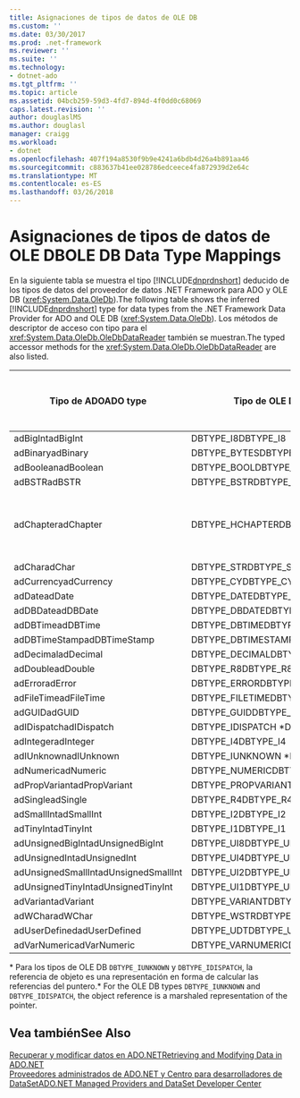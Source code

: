 ```yaml
---
title: Asignaciones de tipos de datos de OLE DB
ms.custom: ''
ms.date: 03/30/2017
ms.prod: .net-framework
ms.reviewer: ''
ms.suite: ''
ms.technology:
- dotnet-ado
ms.tgt_pltfrm: ''
ms.topic: article
ms.assetid: 04bcb259-59d3-4fd7-894d-4f0dd0c68069
caps.latest.revision: ''
author: douglaslMS
ms.author: douglasl
manager: craigg
ms.workload:
- dotnet
ms.openlocfilehash: 407f194a8530f9b9e4241a6bdb4d26a4b891aa46
ms.sourcegitcommit: c883637b41ee028786edceece4fa872939d2e64c
ms.translationtype: MT
ms.contentlocale: es-ES
ms.lasthandoff: 03/26/2018
---
```

# <a name="ole-db-data-type-mappings"></a><span data-ttu-id="68426-102">Asignaciones de tipos de datos de OLE DB</span><span class="sxs-lookup"><span data-stu-id="68426-102">OLE DB Data Type Mappings</span></span>
<span data-ttu-id="68426-103">En la siguiente tabla se muestra el tipo [!INCLUDE[dnprdnshort](../../../../includes/dnprdnshort-md.md)] deducido de los tipos de datos del proveedor de datos .NET Framework para ADO y OLE DB (<xref:System.Data.OleDb>).</span><span class="sxs-lookup"><span data-stu-id="68426-103">The following table shows the inferred [!INCLUDE[dnprdnshort](../../../../includes/dnprdnshort-md.md)] type for data types from the .NET Framework Data Provider for ADO and OLE DB (<xref:System.Data.OleDb>).</span></span> <span data-ttu-id="68426-104">Los métodos de descriptor de acceso con tipo para el <xref:System.Data.OleDb.OleDbDataReader> también se muestran.</span><span class="sxs-lookup"><span data-stu-id="68426-104">The typed accessor methods for the <xref:System.Data.OleDb.OleDbDataReader> are also listed.</span></span>  
  
|<span data-ttu-id="68426-105">Tipo de ADO</span><span class="sxs-lookup"><span data-stu-id="68426-105">ADO type</span></span>|<span data-ttu-id="68426-106">Tipo de OLE DB</span><span class="sxs-lookup"><span data-stu-id="68426-106">OLE DB type</span></span>|<span data-ttu-id="68426-107">Tipo de [!INCLUDE[dnprdnshort](../../../../includes/dnprdnshort-md.md)]</span><span class="sxs-lookup"><span data-stu-id="68426-107">[!INCLUDE[dnprdnshort](../../../../includes/dnprdnshort-md.md)] type</span></span>|<span data-ttu-id="68426-108">Descriptor de acceso con tipo de [!INCLUDE[dnprdnshort](../../../../includes/dnprdnshort-md.md)]</span><span class="sxs-lookup"><span data-stu-id="68426-108">[!INCLUDE[dnprdnshort](../../../../includes/dnprdnshort-md.md)] typed accessor</span></span>|  
|--------------|-----------------|----------------------------------------------------------------------|--------------------------------------------------------------------------------|  
|<span data-ttu-id="68426-109">adBigInt</span><span class="sxs-lookup"><span data-stu-id="68426-109">adBigInt</span></span>|<span data-ttu-id="68426-110">DBTYPE_I8</span><span class="sxs-lookup"><span data-stu-id="68426-110">DBTYPE_I8</span></span>|<span data-ttu-id="68426-111">Int64</span><span class="sxs-lookup"><span data-stu-id="68426-111">Int64</span></span>|<span data-ttu-id="68426-112">GetInt64()</span><span class="sxs-lookup"><span data-stu-id="68426-112">GetInt64()</span></span>|  
|<span data-ttu-id="68426-113">adBinary</span><span class="sxs-lookup"><span data-stu-id="68426-113">adBinary</span></span>|<span data-ttu-id="68426-114">DBTYPE_BYTES</span><span class="sxs-lookup"><span data-stu-id="68426-114">DBTYPE_BYTES</span></span>|<span data-ttu-id="68426-115">Byte[]</span><span class="sxs-lookup"><span data-stu-id="68426-115">Byte[]</span></span>|<span data-ttu-id="68426-116">GetBytes()</span><span class="sxs-lookup"><span data-stu-id="68426-116">GetBytes()</span></span>|  
|<span data-ttu-id="68426-117">adBoolean</span><span class="sxs-lookup"><span data-stu-id="68426-117">adBoolean</span></span>|<span data-ttu-id="68426-118">DBTYPE_BOOL</span><span class="sxs-lookup"><span data-stu-id="68426-118">DBTYPE_BOOL</span></span>|<span data-ttu-id="68426-119">Boolean</span><span class="sxs-lookup"><span data-stu-id="68426-119">Boolean</span></span>|<span data-ttu-id="68426-120">GetBoolean()</span><span class="sxs-lookup"><span data-stu-id="68426-120">GetBoolean()</span></span>|  
|<span data-ttu-id="68426-121">adBSTR</span><span class="sxs-lookup"><span data-stu-id="68426-121">adBSTR</span></span>|<span data-ttu-id="68426-122">DBTYPE_BSTR</span><span class="sxs-lookup"><span data-stu-id="68426-122">DBTYPE_BSTR</span></span>|<span data-ttu-id="68426-123">String</span><span class="sxs-lookup"><span data-stu-id="68426-123">String</span></span>|<span data-ttu-id="68426-124">GetString()</span><span class="sxs-lookup"><span data-stu-id="68426-124">GetString()</span></span>|  
|<span data-ttu-id="68426-125">adChapter</span><span class="sxs-lookup"><span data-stu-id="68426-125">adChapter</span></span>|<span data-ttu-id="68426-126">DBTYPE_HCHAPTER</span><span class="sxs-lookup"><span data-stu-id="68426-126">DBTYPE_HCHAPTER</span></span>|<span data-ttu-id="68426-127">Compatible con `DataReader`.</span><span class="sxs-lookup"><span data-stu-id="68426-127">Supported through the `DataReader`.</span></span> <span data-ttu-id="68426-128">Vea [recuperar datos mediante DataReader](../../../../docs/framework/data/adonet/retrieving-data-using-a-datareader.md).</span><span class="sxs-lookup"><span data-stu-id="68426-128">See [Retrieving Data Using a DataReader](../../../../docs/framework/data/adonet/retrieving-data-using-a-datareader.md).</span></span>|<span data-ttu-id="68426-129">GetValue()</span><span class="sxs-lookup"><span data-stu-id="68426-129">GetValue()</span></span>|  
|<span data-ttu-id="68426-130">adChar</span><span class="sxs-lookup"><span data-stu-id="68426-130">adChar</span></span>|<span data-ttu-id="68426-131">DBTYPE_STR</span><span class="sxs-lookup"><span data-stu-id="68426-131">DBTYPE_STR</span></span>|<span data-ttu-id="68426-132">String</span><span class="sxs-lookup"><span data-stu-id="68426-132">String</span></span>|<span data-ttu-id="68426-133">GetString()</span><span class="sxs-lookup"><span data-stu-id="68426-133">GetString()</span></span>|  
|<span data-ttu-id="68426-134">adCurrency</span><span class="sxs-lookup"><span data-stu-id="68426-134">adCurrency</span></span>|<span data-ttu-id="68426-135">DBTYPE_CY</span><span class="sxs-lookup"><span data-stu-id="68426-135">DBTYPE_CY</span></span>|<span data-ttu-id="68426-136">Decimal</span><span class="sxs-lookup"><span data-stu-id="68426-136">Decimal</span></span>|<span data-ttu-id="68426-137">GetDecimal()</span><span class="sxs-lookup"><span data-stu-id="68426-137">GetDecimal()</span></span>|  
|<span data-ttu-id="68426-138">adDate</span><span class="sxs-lookup"><span data-stu-id="68426-138">adDate</span></span>|<span data-ttu-id="68426-139">DBTYPE_DATE</span><span class="sxs-lookup"><span data-stu-id="68426-139">DBTYPE_DATE</span></span>|<span data-ttu-id="68426-140">DateTime</span><span class="sxs-lookup"><span data-stu-id="68426-140">DateTime</span></span>|<span data-ttu-id="68426-141">GetDateTime()</span><span class="sxs-lookup"><span data-stu-id="68426-141">GetDateTime()</span></span>|  
|<span data-ttu-id="68426-142">adDBDate</span><span class="sxs-lookup"><span data-stu-id="68426-142">adDBDate</span></span>|<span data-ttu-id="68426-143">DBTYPE_DBDATE</span><span class="sxs-lookup"><span data-stu-id="68426-143">DBTYPE_DBDATE</span></span>|<span data-ttu-id="68426-144">DateTime</span><span class="sxs-lookup"><span data-stu-id="68426-144">DateTime</span></span>|<span data-ttu-id="68426-145">GetDateTime()</span><span class="sxs-lookup"><span data-stu-id="68426-145">GetDateTime()</span></span>|  
|<span data-ttu-id="68426-146">adDBTime</span><span class="sxs-lookup"><span data-stu-id="68426-146">adDBTime</span></span>|<span data-ttu-id="68426-147">DBTYPE_DBTIME</span><span class="sxs-lookup"><span data-stu-id="68426-147">DBTYPE_DBTIME</span></span>|<span data-ttu-id="68426-148">DateTime</span><span class="sxs-lookup"><span data-stu-id="68426-148">DateTime</span></span>|<span data-ttu-id="68426-149">GetDateTime()</span><span class="sxs-lookup"><span data-stu-id="68426-149">GetDateTime()</span></span>|  
|<span data-ttu-id="68426-150">adDBTimeStamp</span><span class="sxs-lookup"><span data-stu-id="68426-150">adDBTimeStamp</span></span>|<span data-ttu-id="68426-151">DBTYPE_DBTIMESTAMP</span><span class="sxs-lookup"><span data-stu-id="68426-151">DBTYPE_DBTIMESTAMP</span></span>|<span data-ttu-id="68426-152">DateTime</span><span class="sxs-lookup"><span data-stu-id="68426-152">DateTime</span></span>|<span data-ttu-id="68426-153">GetDateTime()</span><span class="sxs-lookup"><span data-stu-id="68426-153">GetDateTime()</span></span>|  
|<span data-ttu-id="68426-154">adDecimal</span><span class="sxs-lookup"><span data-stu-id="68426-154">adDecimal</span></span>|<span data-ttu-id="68426-155">DBTYPE_DECIMAL</span><span class="sxs-lookup"><span data-stu-id="68426-155">DBTYPE_DECIMAL</span></span>|<span data-ttu-id="68426-156">Decimal</span><span class="sxs-lookup"><span data-stu-id="68426-156">Decimal</span></span>|<span data-ttu-id="68426-157">GetDecimal()</span><span class="sxs-lookup"><span data-stu-id="68426-157">GetDecimal()</span></span>|  
|<span data-ttu-id="68426-158">adDouble</span><span class="sxs-lookup"><span data-stu-id="68426-158">adDouble</span></span>|<span data-ttu-id="68426-159">DBTYPE_R8</span><span class="sxs-lookup"><span data-stu-id="68426-159">DBTYPE_R8</span></span>|<span data-ttu-id="68426-160">Double</span><span class="sxs-lookup"><span data-stu-id="68426-160">Double</span></span>|<span data-ttu-id="68426-161">GetDouble()</span><span class="sxs-lookup"><span data-stu-id="68426-161">GetDouble()</span></span>|  
|<span data-ttu-id="68426-162">adError</span><span class="sxs-lookup"><span data-stu-id="68426-162">adError</span></span>|<span data-ttu-id="68426-163">DBTYPE_ERROR</span><span class="sxs-lookup"><span data-stu-id="68426-163">DBTYPE_ERROR</span></span>|<span data-ttu-id="68426-164">ExternalException</span><span class="sxs-lookup"><span data-stu-id="68426-164">ExternalException</span></span>|<span data-ttu-id="68426-165">GetValue()</span><span class="sxs-lookup"><span data-stu-id="68426-165">GetValue()</span></span>|  
|<span data-ttu-id="68426-166">adFileTime</span><span class="sxs-lookup"><span data-stu-id="68426-166">adFileTime</span></span>|<span data-ttu-id="68426-167">DBTYPE_FILETIME</span><span class="sxs-lookup"><span data-stu-id="68426-167">DBTYPE_FILETIME</span></span>|<span data-ttu-id="68426-168">DateTime</span><span class="sxs-lookup"><span data-stu-id="68426-168">DateTime</span></span>|<span data-ttu-id="68426-169">GetDateTime()</span><span class="sxs-lookup"><span data-stu-id="68426-169">GetDateTime()</span></span>|  
|<span data-ttu-id="68426-170">adGUID</span><span class="sxs-lookup"><span data-stu-id="68426-170">adGUID</span></span>|<span data-ttu-id="68426-171">DBTYPE_GUID</span><span class="sxs-lookup"><span data-stu-id="68426-171">DBTYPE_GUID</span></span>|<span data-ttu-id="68426-172">Guid</span><span class="sxs-lookup"><span data-stu-id="68426-172">Guid</span></span>|<span data-ttu-id="68426-173">GetGuid()</span><span class="sxs-lookup"><span data-stu-id="68426-173">GetGuid()</span></span>|  
|<span data-ttu-id="68426-174">adIDispatch</span><span class="sxs-lookup"><span data-stu-id="68426-174">adIDispatch</span></span>|<span data-ttu-id="68426-175">DBTYPE_IDISPATCH \*</span><span class="sxs-lookup"><span data-stu-id="68426-175">DBTYPE_IDISPATCH \*</span></span>|<span data-ttu-id="68426-176">Objeto</span><span class="sxs-lookup"><span data-stu-id="68426-176">Object</span></span>|<span data-ttu-id="68426-177">GetValue()</span><span class="sxs-lookup"><span data-stu-id="68426-177">GetValue()</span></span>|  
|<span data-ttu-id="68426-178">adInteger</span><span class="sxs-lookup"><span data-stu-id="68426-178">adInteger</span></span>|<span data-ttu-id="68426-179">DBTYPE_I4</span><span class="sxs-lookup"><span data-stu-id="68426-179">DBTYPE_I4</span></span>|<span data-ttu-id="68426-180">Int32</span><span class="sxs-lookup"><span data-stu-id="68426-180">Int32</span></span>|<span data-ttu-id="68426-181">GetInt32()</span><span class="sxs-lookup"><span data-stu-id="68426-181">GetInt32()</span></span>|  
|<span data-ttu-id="68426-182">adIUnknown</span><span class="sxs-lookup"><span data-stu-id="68426-182">adIUnknown</span></span>|<span data-ttu-id="68426-183">DBTYPE_IUNKNOWN \*</span><span class="sxs-lookup"><span data-stu-id="68426-183">DBTYPE_IUNKNOWN \*</span></span>|<span data-ttu-id="68426-184">Objeto</span><span class="sxs-lookup"><span data-stu-id="68426-184">Object</span></span>|<span data-ttu-id="68426-185">GetValue()</span><span class="sxs-lookup"><span data-stu-id="68426-185">GetValue()</span></span>|  
|<span data-ttu-id="68426-186">adNumeric</span><span class="sxs-lookup"><span data-stu-id="68426-186">adNumeric</span></span>|<span data-ttu-id="68426-187">DBTYPE_NUMERIC</span><span class="sxs-lookup"><span data-stu-id="68426-187">DBTYPE_NUMERIC</span></span>|<span data-ttu-id="68426-188">Decimal</span><span class="sxs-lookup"><span data-stu-id="68426-188">Decimal</span></span>|<span data-ttu-id="68426-189">GetDecimal()</span><span class="sxs-lookup"><span data-stu-id="68426-189">GetDecimal()</span></span>|  
|<span data-ttu-id="68426-190">adPropVariant</span><span class="sxs-lookup"><span data-stu-id="68426-190">adPropVariant</span></span>|<span data-ttu-id="68426-191">DBTYPE_PROPVARIANT</span><span class="sxs-lookup"><span data-stu-id="68426-191">DBTYPE_PROPVARIANT</span></span>|<span data-ttu-id="68426-192">Objeto</span><span class="sxs-lookup"><span data-stu-id="68426-192">Object</span></span>|<span data-ttu-id="68426-193">GetValue()</span><span class="sxs-lookup"><span data-stu-id="68426-193">GetValue()</span></span>|  
|<span data-ttu-id="68426-194">adSingle</span><span class="sxs-lookup"><span data-stu-id="68426-194">adSingle</span></span>|<span data-ttu-id="68426-195">DBTYPE_R4</span><span class="sxs-lookup"><span data-stu-id="68426-195">DBTYPE_R4</span></span>|<span data-ttu-id="68426-196">Single</span><span class="sxs-lookup"><span data-stu-id="68426-196">Single</span></span>|<span data-ttu-id="68426-197">GetFloat()</span><span class="sxs-lookup"><span data-stu-id="68426-197">GetFloat()</span></span>|  
|<span data-ttu-id="68426-198">adSmallInt</span><span class="sxs-lookup"><span data-stu-id="68426-198">adSmallInt</span></span>|<span data-ttu-id="68426-199">DBTYPE_I2</span><span class="sxs-lookup"><span data-stu-id="68426-199">DBTYPE_I2</span></span>|<span data-ttu-id="68426-200">Int16</span><span class="sxs-lookup"><span data-stu-id="68426-200">Int16</span></span>|<span data-ttu-id="68426-201">GetInt16()</span><span class="sxs-lookup"><span data-stu-id="68426-201">GetInt16()</span></span>|  
|<span data-ttu-id="68426-202">adTinyInt</span><span class="sxs-lookup"><span data-stu-id="68426-202">adTinyInt</span></span>|<span data-ttu-id="68426-203">DBTYPE_I1</span><span class="sxs-lookup"><span data-stu-id="68426-203">DBTYPE_I1</span></span>|<span data-ttu-id="68426-204">Byte</span><span class="sxs-lookup"><span data-stu-id="68426-204">Byte</span></span>|<span data-ttu-id="68426-205">GetByte()</span><span class="sxs-lookup"><span data-stu-id="68426-205">GetByte()</span></span>|  
|<span data-ttu-id="68426-206">adUnsignedBigInt</span><span class="sxs-lookup"><span data-stu-id="68426-206">adUnsignedBigInt</span></span>|<span data-ttu-id="68426-207">DBTYPE_UI8</span><span class="sxs-lookup"><span data-stu-id="68426-207">DBTYPE_UI8</span></span>|<span data-ttu-id="68426-208">UInt64</span><span class="sxs-lookup"><span data-stu-id="68426-208">UInt64</span></span>|<span data-ttu-id="68426-209">GetValue()</span><span class="sxs-lookup"><span data-stu-id="68426-209">GetValue()</span></span>|  
|<span data-ttu-id="68426-210">adUnsignedInt</span><span class="sxs-lookup"><span data-stu-id="68426-210">adUnsignedInt</span></span>|<span data-ttu-id="68426-211">DBTYPE_UI4</span><span class="sxs-lookup"><span data-stu-id="68426-211">DBTYPE_UI4</span></span>|<span data-ttu-id="68426-212">UInt32</span><span class="sxs-lookup"><span data-stu-id="68426-212">UInt32</span></span>|<span data-ttu-id="68426-213">GetValue()</span><span class="sxs-lookup"><span data-stu-id="68426-213">GetValue()</span></span>|  
|<span data-ttu-id="68426-214">adUnsignedSmallInt</span><span class="sxs-lookup"><span data-stu-id="68426-214">adUnsignedSmallInt</span></span>|<span data-ttu-id="68426-215">DBTYPE_UI2</span><span class="sxs-lookup"><span data-stu-id="68426-215">DBTYPE_UI2</span></span>|<span data-ttu-id="68426-216">UInt16</span><span class="sxs-lookup"><span data-stu-id="68426-216">UInt16</span></span>|<span data-ttu-id="68426-217">GetValue()</span><span class="sxs-lookup"><span data-stu-id="68426-217">GetValue()</span></span>|  
|<span data-ttu-id="68426-218">adUnsignedTinyInt</span><span class="sxs-lookup"><span data-stu-id="68426-218">adUnsignedTinyInt</span></span>|<span data-ttu-id="68426-219">DBTYPE_UI1</span><span class="sxs-lookup"><span data-stu-id="68426-219">DBTYPE_UI1</span></span>|<span data-ttu-id="68426-220">Byte</span><span class="sxs-lookup"><span data-stu-id="68426-220">Byte</span></span>|<span data-ttu-id="68426-221">GetByte()</span><span class="sxs-lookup"><span data-stu-id="68426-221">GetByte()</span></span>|  
|<span data-ttu-id="68426-222">adVariant</span><span class="sxs-lookup"><span data-stu-id="68426-222">adVariant</span></span>|<span data-ttu-id="68426-223">DBTYPE_VARIANT</span><span class="sxs-lookup"><span data-stu-id="68426-223">DBTYPE_VARIANT</span></span>|<span data-ttu-id="68426-224">Objeto</span><span class="sxs-lookup"><span data-stu-id="68426-224">Object</span></span>|<span data-ttu-id="68426-225">GetValue()</span><span class="sxs-lookup"><span data-stu-id="68426-225">GetValue()</span></span>|  
|<span data-ttu-id="68426-226">adWChar</span><span class="sxs-lookup"><span data-stu-id="68426-226">adWChar</span></span>|<span data-ttu-id="68426-227">DBTYPE_WSTR</span><span class="sxs-lookup"><span data-stu-id="68426-227">DBTYPE_WSTR</span></span>|<span data-ttu-id="68426-228">String</span><span class="sxs-lookup"><span data-stu-id="68426-228">String</span></span>|<span data-ttu-id="68426-229">GetString()</span><span class="sxs-lookup"><span data-stu-id="68426-229">GetString()</span></span>|  
|<span data-ttu-id="68426-230">adUserDefined</span><span class="sxs-lookup"><span data-stu-id="68426-230">adUserDefined</span></span>|<span data-ttu-id="68426-231">DBTYPE_UDT</span><span class="sxs-lookup"><span data-stu-id="68426-231">DBTYPE_UDT</span></span>|<span data-ttu-id="68426-232">no admitido</span><span class="sxs-lookup"><span data-stu-id="68426-232">not supported</span></span>||  
|<span data-ttu-id="68426-233">adVarNumeric</span><span class="sxs-lookup"><span data-stu-id="68426-233">adVarNumeric</span></span>|<span data-ttu-id="68426-234">DBTYPE_VARNUMERIC</span><span class="sxs-lookup"><span data-stu-id="68426-234">DBTYPE_VARNUMERIC</span></span>|<span data-ttu-id="68426-235">no admitido</span><span class="sxs-lookup"><span data-stu-id="68426-235">not supported</span></span>||  
  
 <span data-ttu-id="68426-236">\* Para los tipos de OLE DB `DBTYPE_IUNKNOWN` y `DBTYPE_IDISPATCH`, la referencia de objeto es una representación en forma de calcular las referencias del puntero.</span><span class="sxs-lookup"><span data-stu-id="68426-236">\* For the OLE DB types `DBTYPE_IUNKNOWN` and `DBTYPE_IDISPATCH`, the object reference is a marshaled representation of the pointer.</span></span>  
  
## <a name="see-also"></a><span data-ttu-id="68426-237">Vea también</span><span class="sxs-lookup"><span data-stu-id="68426-237">See Also</span></span>  
 [<span data-ttu-id="68426-238">Recuperar y modificar datos en ADO.NET</span><span class="sxs-lookup"><span data-stu-id="68426-238">Retrieving and Modifying Data in ADO.NET</span></span>](../../../../docs/framework/data/adonet/retrieving-and-modifying-data.md)  
 [<span data-ttu-id="68426-239">Proveedores administrados de ADO.NET y Centro para desarrolladores de DataSet</span><span class="sxs-lookup"><span data-stu-id="68426-239">ADO.NET Managed Providers and DataSet Developer Center</span></span>](http://go.microsoft.com/fwlink/?LinkId=217917)
